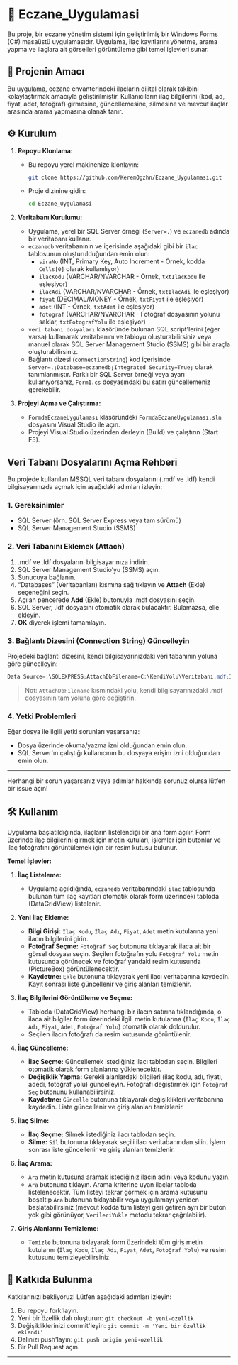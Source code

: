 # 🚀 Eczane_Uygulamasi

Bu proje, bir eczane yönetim sistemi için geliştirilmiş bir Windows Forms (C#) masaüstü uygulamasıdır. Uygulama, ilaç kayıtlarını yönetme, arama yapma ve ilaçlara ait görselleri görüntüleme gibi temel işlevleri sunar.

## 🎯 Projenin Amacı

Bu uygulama, eczane envanterindeki ilaçların dijital olarak takibini kolaylaştırmak amacıyla geliştirilmiştir. Kullanıcıların ilaç bilgilerini (kod, ad, fiyat, adet, fotoğraf) girmesine, güncellemesine, silmesine ve mevcut ilaçlar arasında arama yapmasına olanak tanır.

## ⚙️ Kurulum

1.  **Repoyu Klonlama:**
    *   Bu repoyu yerel makinenize klonlayın:
        ```bash
        git clone https://github.com/KeremOgzhn/Eczane_Uygulamasi.git
        ```
    *   Proje dizinine gidin:
        ```bash
        cd Eczane_Uygulamasi
        ```

2.  **Veritabanı Kurulumu:**
    *   Uygulama, yerel bir SQL Server örneği (`Server=.`) ve `eczanedb` adında bir veritabanı kullanır.
    *   `eczanedb` veritabanının ve içerisinde aşağıdaki gibi bir `ilac` tablosunun oluşturulduğundan emin olun:
        *   `siraNo` (INT, Primary Key, Auto Increment - Örnek, kodda `Cells[0]` olarak kullanılıyor)
        *   `ilacKodu` (VARCHAR/NVARCHAR - Örnek, `txtIlacKodu` ile eşleşiyor)
        *   `ilacAdi` (VARCHAR/NVARCHAR - Örnek, `txtIlacAdi` ile eşleşiyor)
        *   `fiyat` (DECIMAL/MONEY - Örnek, `txtFiyat` ile eşleşiyor)
        *   `adet` (INT - Örnek, `txtAdet` ile eşleşiyor)
        *   `fotograf` (VARCHAR/NVARCHAR - Fotoğraf dosyasının yolunu saklar, `txtFotografYolu` ile eşleşiyor)
    *   `veri tabanı dosyaları` klasöründe bulunan SQL script'lerini (eğer varsa) kullanarak veritabanını ve tabloyu oluşturabilirsiniz veya manuel olarak SQL Server Management Studio (SSMS) gibi bir araçla oluşturabilirsiniz.
    *   Bağlantı dizesi (`connectionString`) kod içerisinde `Server=.;Database=eczanedb;Integrated Security=True;` olarak tanımlanmıştır. Farklı bir SQL Server örneği veya ayarı kullanıyorsanız, `Form1.cs` dosyasındaki bu satırı güncellemeniz gerekebilir.

3.  **Projeyi Açma ve Çalıştırma:**
    *   `FormdaEczaneUygulaması` klasöründeki `FormdaEczaneUygulaması.sln` dosyasını Visual Studio ile açın.
    *   Projeyi Visual Studio üzerinden derleyin (Build) ve çalıştırın (Start F5).
  
## Veri Tabanı Dosyalarını Açma Rehberi

Bu projede kullanılan MSSQL veri tabanı dosyalarını (.mdf ve .ldf) kendi bilgisayarınızda açmak için aşağıdaki adımları izleyin:

### 1. Gereksinimler
- SQL Server (örn. SQL Server Express veya tam sürümü)
- SQL Server Management Studio (SSMS)

### 2. Veri Tabanını Eklemek (Attach)
1. .mdf ve .ldf dosyalarını bilgisayarınıza indirin.
2. SQL Server Management Studio’yu (SSMS) açın.
3. Sunucuya bağlanın.
4. “Databases” (Veritabanları) kısmına sağ tıklayın ve **Attach** (Ekle) seçeneğini seçin.
5. Açılan pencerede **Add** (Ekle) butonuyla .mdf dosyasını seçin.
6. SQL Server, .ldf dosyasını otomatik olarak bulacaktır. Bulamazsa, elle ekleyin.
7. **OK** diyerek işlemi tamamlayın.

### 3. Bağlantı Dizesini (Connection String) Güncelleyin
Projedeki bağlantı dizesini, kendi bilgisayarınızdaki veri tabanının yoluna göre güncelleyin:

```csharp
Data Source=.\SQLEXPRESS;AttachDbFilename=C:\KendiYolu\Veritabani.mdf;Integrated Security=True
```

> Not: `AttachDbFilename` kısmındaki yolu, kendi bilgisayarınızdaki .mdf dosyasının tam yoluna göre değiştirin.

### 4. Yetki Problemleri
Eğer dosya ile ilgili yetki sorunları yaşarsanız:
- Dosya üzerinde okuma/yazma izni olduğundan emin olun.
- SQL Server'ın çalıştığı kullanıcının bu dosyaya erişim izni olduğundan emin olun.

---

Herhangi bir sorun yaşarsanız veya adımlar hakkında sorunuz olursa lütfen bir issue açın!

## 🛠️ Kullanım

Uygulama başlatıldığında, ilaçların listelendiği bir ana form açılır. Form üzerinde ilaç bilgilerini girmek için metin kutuları, işlemler için butonlar ve ilaç fotoğrafını görüntülemek için bir resim kutusu bulunur.

**Temel İşlevler:**

1.  **İlaç Listeleme:**
    *   Uygulama açıldığında, `eczanedb` veritabanındaki `ilac` tablosunda bulunan tüm ilaç kayıtları otomatik olarak form üzerindeki tabloda (DataGridView) listelenir.

2.  **Yeni İlaç Ekleme:**
    *   **Bilgi Girişi:** `İlaç Kodu`, `İlaç Adı`, `Fiyat`, `Adet` metin kutularına yeni ilacın bilgilerini girin.
    *   **Fotoğraf Seçme:** `Fotoğraf Seç` butonuna tıklayarak ilaca ait bir görsel dosyası seçin. Seçilen fotoğrafın yolu `Fotoğraf Yolu` metin kutusunda görünecek ve fotoğraf yandaki resim kutusunda (PictureBox) görüntülenecektir.
    *   **Kaydetme:** `Ekle` butonuna tıklayarak yeni ilacı veritabanına kaydedin. Kayıt sonrası liste güncellenir ve giriş alanları temizlenir.

3.  **İlaç Bilgilerini Görüntüleme ve Seçme:**
    *   Tabloda (DataGridView) herhangi bir ilacın satırına tıklandığında, o ilaca ait bilgiler form üzerindeki ilgili metin kutularına (`İlaç Kodu`, `İlaç Adı`, `Fiyat`, `Adet`, `Fotoğraf Yolu`) otomatik olarak doldurulur.
    *   Seçilen ilacın fotoğrafı da resim kutusunda görüntülenir.

4.  **İlaç Güncelleme:**
    *   **İlaç Seçme:** Güncellemek istediğiniz ilacı tablodan seçin. Bilgileri otomatik olarak form alanlarına yüklenecektir.
    *   **Değişiklik Yapma:** Gerekli alanlardaki bilgileri (ilaç kodu, adı, fiyatı, adedi, fotoğraf yolu) güncelleyin. Fotoğrafı değiştirmek için `Fotoğraf Seç` butonunu kullanabilirsiniz.
    *   **Kaydetme:** `Güncelle` butonuna tıklayarak değişiklikleri veritabanına kaydedin. Liste güncellenir ve giriş alanları temizlenir.

5.  **İlaç Silme:**
    *   **İlaç Seçme:** Silmek istediğiniz ilacı tablodan seçin.
    *   **Silme:** `Sil` butonuna tıklayarak seçili ilacı veritabanından silin. İşlem sonrası liste güncellenir ve giriş alanları temizlenir.

6.  **İlaç Arama:**
    *   `Ara` metin kutusuna aramak istediğiniz ilacın adını veya kodunu yazın.
    *   `Ara` butonuna tıklayın. Arama kriterine uyan ilaçlar tabloda listelenecektir. Tüm listeyi tekrar görmek için arama kutusunu boşaltıp `Ara` butonuna tıklayabilir veya uygulamayı yeniden başlatabilirsiniz (mevcut kodda tüm listeyi geri getiren ayrı bir buton yok gibi görünüyor, `VerileriYukle` metodu tekrar çağrılabilir).

7.  **Giriş Alanlarını Temizleme:**
    *   `Temizle` butonuna tıklayarak form üzerindeki tüm giriş metin kutularını (`İlaç Kodu`, `İlaç Adı`, `Fiyat`, `Adet`, `Fotoğraf Yolu`) ve resim kutusunu temizleyebilirsiniz.

## 🤝 Katkıda Bulunma

Katkılarınızı bekliyoruz! Lütfen aşağıdaki adımları izleyin:

1.  Bu repoyu fork'layın.
2.  Yeni bir özellik dalı oluşturun: `git checkout -b yeni-ozellik`
3.  Değişikliklerinizi commit'leyin: `git commit -m 'Yeni bir özellik eklendi'`
4.  Dalınızı push'layın: `git push origin yeni-ozellik`
5.  Bir Pull Request açın.


---
